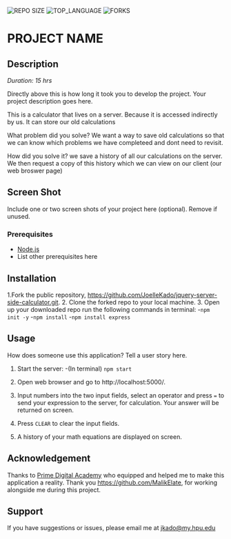 ![REPO SIZE](https://img.shields.io/github/repo-size/JoelleKado/jquery-server-side-calculator.svg?style=flat-square)
![TOP_LANGUAGE](https://img.shields.io/github/languages/top/JoelleKado/jquery-server-side-calculator.svg?style=flat-square)
![FORKS](https://img.shields.io/github/forks/JoelleKado/jquery-server-side-calculator.svg?style=social)

# PROJECT NAME

## Description

_Duration: 15 hrs_

Directly above this is how long it took you to develop the project. Your project description goes here. 

This is a calculator that lives on a server. Because it is accessed indirectly by us. It can store our old calculations

What problem did you solve? We want a way to save old calculations so that we can know which problems we have completeed and dont need to revisit.

How did you solve it?
we save a history of all our calculations on the server. We then request a copy of this history which we can view on our client (our web broswer page) 



## Screen Shot

Include one or two screen shots of your project here (optional). Remove if unused.

### Prerequisites


- [Node.js](https://nodejs.org/en/)
- List other prerequisites here

## Installation
1.Fork the public repository, https://github.com/JoelleKado/jquery-server-side-calculator.git.
2. Clone the forked repo to your local machine.
3. Open up your downloaded repo run the following commands in terminal:
-`npm init -y`
-`npm install`
-`npm install express`

## Usage
How does someone use this application? Tell a user story here.

1. Start the server:
-(In terminal) `npm start`
2. Open web browser and go to http://localhost:5000/.

3. Input numbers into the two input fields, select an operator and press `=` to send your expression to the server, for calculation. Your answer will be returned on screen.

4. Press `CLEAR` to clear the input fields.

5. A history of your math equations are displayed on screen.

## Acknowledgement
Thanks to [Prime Digital Academy](www.primeacademy.io) who equipped and helped me to make this application a reality. Thank you https://github.com/MalikElate, for working alongside me during this project.

## Support
If you have suggestions or issues, please email me at [jkado@my.hpu.edu](www.google.com)

